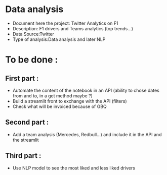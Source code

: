 # Data analysis
- Document here the project: Twitter Analytics on F1
- Description: F1 drivers and Teams analytics (top trends...)
- Data Source:Twitter
- Type of analysis:Data analysis and later NLP


# To be done :

## First part :
- Automate the content of the notebook in an API (ability to chose dates from and to, in a get method maybe ?)
- Build a streamlit front to exchange with the API (filters)
- Check what will be invoiced because of GBQ

## Second part :
- Add a team analysis (Mercedes, Redbull...) and include it in the API and the streamlit

## Third part :
- Use NLP model to see the most liked and less liked drivers
